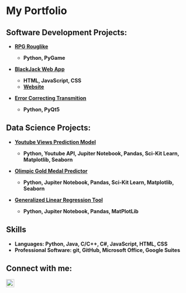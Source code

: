 <h1>My Portfolio 

<h2> Software Development Projects:</h2>

-  <b>[RPG Rouglike](https://github.com/DungeonCrawlerProject/py-dungeon-crawler)
    *  Python, PyGame
  
-  <b>[BlackJack Web App](https://github.com/Nick-Petruccelli/Web-App-BlackJack)
    *  HTML, JavaScript, CSS
    * [Website](https://nick-petruccelli.github.io/Web-App-BlackJack/)
    
-  <b>[Error Correcting Transmition](https://github.com/Nick-Petruccelli/Error-Correcting-Transmition)
    * Python, PyQt5

<h2> Data Science Projects:</h2>

- <b>[Youtube Views Prediction Model](https://github.com/Nick-Petruccelli/YT-Views-Prediction_Model)
  - Python, Youtube API, Jupiter Notebook, Pandas, Sci-Kit Learn, Matplotlib, Seaborn
 
- <b>[Olimpic Gold Medal Predictor](https://github.com/Nick-Petruccelli/Olimpic-Medal-Predicter)
  - Python, Jupiter Notebook, Pandas, Sci-Kit Learn, Matplotlib, Seaborn
    
- <b>[Generalized Linear Regression Tool](https://github.com/Nick-Petruccelli/Generalized-Linear-Regretion-Tool)</b>
  - Python, Jupiter Notebook, Pandas, MatPlotLib
  
<h2>Skills</h2>

  - Languages: Python, Java, C/C++, C#, JavaScript, HTML, CSS
  - Professional Software: git, GitHub, Microsoft Office, Google Suites

<h2> Connect with me:</h2>

[<img align="left" alt="JoshMadakor | LinkedIn" width="22px" src="https://cdn.jsdelivr.net/npm/simple-icons@v3/icons/linkedin.svg" />][linkedin]

[linkedin]: https://www.linkedin.com/in/nick-petruccelli-b8717625a/
